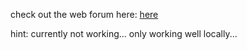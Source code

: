 check out the web forum here: [here](https://shielded-caverns-24032.herokuapp.com/)

hint: currently not working... only working well locally...